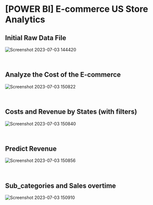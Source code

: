 # [POWER BI] E-commerce US Store Analytics


## Initial Raw Data File
![Screenshot 2023-07-03 144420](https://github.com/leanhkienn/EcommercePowerBI/assets/116093407/4e60e828-37f7-47e7-a16d-40310235b333)

<br>

## Analyze the Cost of the E-commerce
![Screenshot 2023-07-03 150822](https://github.com/leanhkienn/EcommercePowerBI/assets/116093407/a3a567d7-2037-4f41-85dc-f47e02de4303)

<br>

## Costs and Revenue by States (with filters)
![Screenshot 2023-07-03 150840](https://github.com/leanhkienn/EcommercePowerBI/assets/116093407/430ae634-8f03-468b-849d-ca2d9160d5df)

<br>


## Predict Revenue
![Screenshot 2023-07-03 150856](https://github.com/leanhkienn/EcommercePowerBI/assets/116093407/9cde26eb-8f80-4f9d-a252-03a3ab58db93)

<br>

## Sub_categories and Sales overtime
![Screenshot 2023-07-03 150910](https://github.com/leanhkienn/EcommercePowerBI/assets/116093407/e9953a5f-df01-4a4c-b981-cc1bd46311b4)
